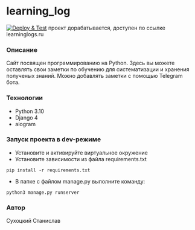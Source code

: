 # learning_log
[![Deploy & Test](https://github.com/Splintergreen/learninglogs/actions/workflows/main.yml/badge.svg)](https://github.com/Splintergreen/learninglogs/actions/workflows/main.yml)
проект дорабатывается, доступен по ссылке learninglogs.ru
### Описание
Сайт посвящен программированию на Python.
Здесь вы можете оставлять свои заметки по обучению для систематизации и хранения полученых знаний.
Можно добавлять заметки с помощью Telegram бота.
### Технологии
- Python 3.10
- Django 4
- aiogram
### Запуск проекта в dev-режиме
- Установите и активируйте виртуальное окружение
- Установите зависимости из файла requirements.txt
```
pip install -r requirements.txt
``` 
- В папке с файлом manage.py выполните команду:
```
python3 manage.py runserver
```
### Автор
Сухоцкий Станислав
